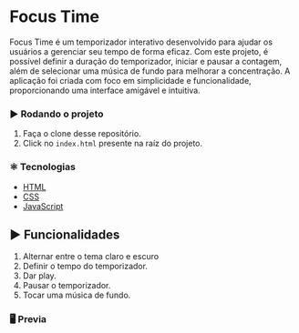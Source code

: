 # Focus Time

Focus Time é um temporizador interativo desenvolvido para ajudar os usuários a gerenciar seu tempo de forma eficaz. Com este projeto, é possível definir a duração do temporizador, iniciar e pausar a contagem, além de selecionar uma música de fundo para melhorar a concentração. A aplicação foi criada com foco em simplicidade e funcionalidade, proporcionando uma interface amigável e intuitiva.

### :arrow_forward: Rodando o projeto
1. Faça o clone desse repositório.
2. Click no `index.html` presente na raíz do projeto.


### :atom_symbol: Tecnologias 
* [HTML](https://developer.mozilla.org/pt-BR/docs/Web/HTML)
* [CSS](https://developer.mozilla.org/pt-BR/docs/Web/CSS)
* [JavaScript](https://developer.mozilla.org/pt-BR/docs/Web/JavaScript)

## :arrow_forward: Funcionalidades

1. Alternar entre o tema claro e escuro
2. Definir o tempo do temporizador.
3. Dar play.
4. Pausar o temporizador.
5. Tocar uma música de fundo.


### :desktop_computer: Previa


